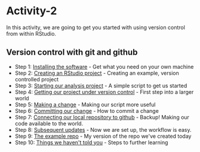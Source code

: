 # Activity-2

In this activity, we are going to get you started with using version control from within RStudio. 

## Version control with git and github

* Step 1: [Installing the software](./installing_software.md) - Get what you need on your own machine
* Step 2: [Creating an RStudio project](./rstudio_project.md) - Creating an example, version controlled project
* Step 3: [Starting our analysis project](./analysis_start.md) - A simple script to get us started
* Step 4: [Getting our project under version control](./version_control.md) - First step into a larger world
* Step 5: [Making a change](./making_change.md) - Making our script more useful
* Step 6: [Committing our change](./commit.md) - How to commit a change
* Step 7: [Connecting our local repository to github](./github_sync.md) - Backup! Making our code available to the world.
* Step 8: [Subsequent updates](./updates.md) - Now we are set up, the workflow is easy.
* Step 9: [The example repo](./created_earlier.md) - My version of the repo we've created today
* Step 10: [Things we haven't told you](./next_steps.md) - Steps to further learning
